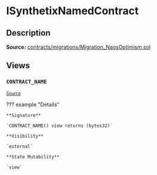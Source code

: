 # ISynthetixNamedContract

## Description

**Source:** [contracts/migrations/Migration_NaosOptimism.sol](https://github.com/Synthetixio/synthetix/tree/v2.92.0-alpha/contracts/migrations/Migration_NaosOptimism.sol)

## Views

### `CONTRACT_NAME`

<sub>[Source](https://github.com/Synthetixio/synthetix/tree/v2.92.0-alpha/contracts/migrations/Migration_NaosOptimism.sol#L13)</sub>

??? example "Details"

    **Signature**

    `CONTRACT_NAME() view returns (bytes32)`

    **Visibility**

    `external`

    **State Mutability**

    `view`
